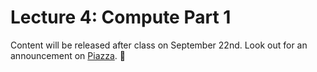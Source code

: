 # Lecture 4: Compute Part 1

Content will be released after class on September 22nd. Look out for an announcement on [Piazza](https://piazza.com/class/j6r4ozi6uu75px). 📣
